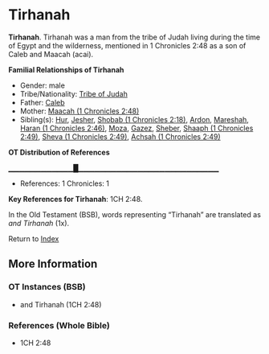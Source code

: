 # Tirhanah
**Tirhanah**. 
Tirhanah was a man from the tribe of Judah living during the time of Egypt and the wilderness, mentioned in 1 Chronicles 2:48 as a son of Caleb and Maacah (acai). 




**Familial Relationships of Tirhanah**


* Gender: male
* Tribe/Nationality: [Tribe of Judah](../../../groups/md/acai/Judah.md)
* Father: [Caleb](Caleb.2.md)
* Mother: [Maacah (1 Chronicles 2:48)](Maacah.4.md)
* Sibling(s): [Hur](Hur.2.md), [Jesher](Jesher.md), [Shobab (1 Chronicles 2:18)](Shobab.2.md), [Ardon](Ardon.md), [Mareshah](Mareshah.md), [Haran (1 Chronicles 2:46)](Haran.3.md), [Moza](Moza.md), [Gazez](Gazez.md), [Sheber](Sheber.md), [Shaaph (1 Chronicles 2:49)](Shaaph.2.md), [Sheva (1 Chronicles 2:49)](Sheva.2.md), [Achsah (1 Chronicles 2:49)](Achsah.2.md)


**OT Distribution of References**

▁▁▁▁▁▁▁▁▁▁▁▁█▁▁▁▁▁▁▁▁▁▁▁▁▁▁▁▁▁▁▁▁▁▁▁▁▁▁
* References: 1 Chronicles: 1



**Key References for Tirhanah**: 
1CH 2:48. 


In the Old Testament (BSB), words representing “Tirhanah” are translated as 
*and Tirhanah* (1x). 




Return to [Index](00-Index.md)

## More Information

### OT Instances (BSB)

* and Tirhanah (1CH 2:48)



### References (Whole Bible)

* 1CH 2:48



